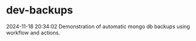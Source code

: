 # dev-backups
2024-11-18 20:34:02 Demonstration of automatic mongo db backups using workflow and actions.
